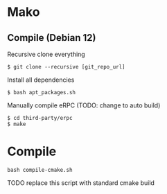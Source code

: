 # Mako

## Compile (Debian 12)

Recursive clone everything 

```
$ git clone --recursive [git_repo_url]
```

Install all dependencies

```
$ bash apt_packages.sh
```

Manually compile eRPC (TODO: change to auto build)

```
$ cd third-party/erpc
$ make
```

# Compile
```
bash compile-cmake.sh 
```
TODO replace this script with standard cmake build

